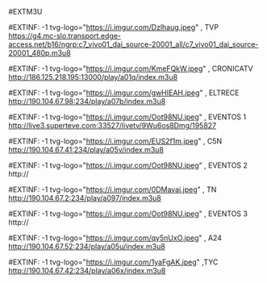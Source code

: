 #EXTM3U



#EXTINF: -1 tvg-logo="https://i.imgur.com/Dzlhaug.jpeg" , TVP
https://g4.mc-slo.transport.edge-access.net/b16/ngrp:c7_vivo01_dai_source-20001_all/c7_vivo01_dai_source-20001_480p.m3u8

#EXTINF: -1 tvg-logo="https://i.imgur.com/KmeFQkW.jpeg" , CRONICATV
http://186.125.218.195:13000/play/a01q/index.m3u8

#EXTINF: -1 tvg-logo="https://i.imgur.com/gwHIEAH.jpeg" , ELTRECE
http://190.104.67.98:234/play/a07b/index.m3u8

#EXTINF: -1 tvg-logo="https://i.imgur.com/Oot98NU.jpeg" , EVENTOS 1
http://live3.superteve.com:33527/livetv/9Wu6os8Dmg/195827

#EXTINF: -1 tvg-logo="https://i.imgur.com/EUS2f1m.jpeg" , C5N
http://190.104.67.41:234/play/a05v/index.m3u8

#EXTINF: -1 tvg-logo="https://i.imgur.com/Oot98NU.jpeg" , EVENTOS 2
http://

#EXTINF: -1 tvg-logo="https://i.imgur.com/0DMavai.jpeg" , TN
http://190.104.67.2:234/play/a097/index.m3u8

#EXTINF: -1 tvg-logo="https://i.imgur.com/Oot98NU.jpeg" , EVENTOS 3
http://

#EXTINF: -1 tvg-logo="https://i.imgur.com/qy5nUxO.jpeg" , A24
http://190.104.67.52:234/play/a05u/index.m3u8

#EXTINF: -1 tvg-logo="https://i.imgur.com/1yaFgAK.jpeg" ,TYC
http://190.104.67.42:234/play/a06x/index.m3u8
